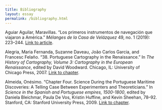 ```yaml
---
title: Bibliography
layout: essay
permalink: /bibliography.html
---
```


Aguiar Aguilar, Maravillas. “Los primeros instrumentos de navegación que viajaron a América.” <i>Mélanges de la Casa de Velázquez</i> 49, no. 1 (2019): 223–244. [Link to article](https://doi.org/10.4000/mcv.9915).

Alegria, Maria Fernanda, Suzanne Daveau, João Carlos Garcia, and Francesc Felaño. “38. Portuguese Cartography in the Renaissance.” In <i>The History of Cartography, Volume 3: Cartography in the European Renaissance</i>, edited by David Woodward. Chicago, IL: University of Chicago Press, 2007. [Link to chapter](https://press.uchicago.edu/books/HOC/HOC_V3_Pt1/Volume3_Part1.html). 

Almeida, Onésimo. “Chapter Four. Science During the Portuguese Maritime Discoveries: A Telling Case Between Experimenters and Theoreticians.” In <i>Science in the Spanish and Portuguese empires, 1500-1800</i>, edited by Daniela Bleichmar, Paula De Vos, Kristin Huffine, and Kevin Sheehan, 78–92. Stanford, CA: Stanford University Press, 2009. [Link to chapter](https://ebookcentral.proquest.com/lib/cm/detail.action?docID=618842).

